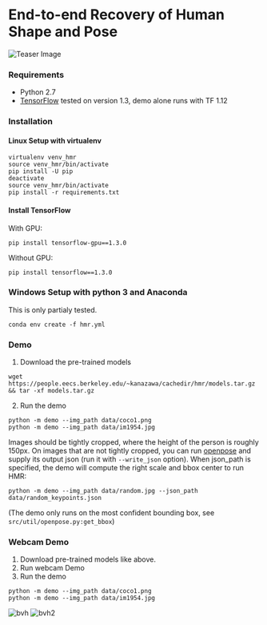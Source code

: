 ﻿# End-to-end Recovery of Human Shape and Pose![Teaser Image](https://akanazawa.github.io/hmr/resources/images/teaser.png)### Requirements- Python 2.7- [TensorFlow](https://www.tensorflow.org/) tested on version 1.3, demo alone runs with TF 1.12### Installation#### Linux Setup with virtualenv```virtualenv venv_hmrsource venv_hmr/bin/activatepip install -U pipdeactivatesource venv_hmr/bin/activatepip install -r requirements.txt```#### Install TensorFlowWith GPU:```pip install tensorflow-gpu==1.3.0```Without GPU:```pip install tensorflow==1.3.0```### Windows Setup with python 3 and AnacondaThis is only partialy tested.```conda env create -f hmr.yml```### Demo1. Download the pre-trained models```wget https://people.eecs.berkeley.edu/~kanazawa/cachedir/hmr/models.tar.gz && tar -xf models.tar.gz```2. Run the demo```python -m demo --img_path data/coco1.pngpython -m demo --img_path data/im1954.jpg```Images should be tightly cropped, where the height of the person is roughly 150px.On images that are not tightly cropped, you can run[openpose](https://github.com/CMU-Perceptual-Computing-Lab/openpose) and supplyits output json (run it with `--write_json` option).When json_path is specified, the demo will compute the right scale and bbox center to run HMR:```python -m demo --img_path data/random.jpg --json_path data/random_keypoints.json```(The demo only runs on the most confident bounding box, see `src/util/openpose.py:get_bbox`)### Webcam Demo1. Download pre-trained models like above.2. Run webcam Demo2. Run the demo```python -m demo --img_path data/coco1.pngpython -m demo --img_path data/im1954.jpg```<img alt="bvh" src="https://i.imgur.com/QxML83b.gif" /><img alt="" src="https://i.imgur.com/vfge7DS.gif" /><img alt="bvh2" src=https://i.imgur.com/UvBM1gv.gif />